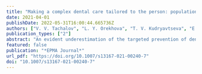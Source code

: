 ```yaml
---
title: "Making a complex dental care tailored to the person: population health in focus of predictive, preventive and personalised (3P) medical approach"
date: 2021-04-01
publishDate: 2022-05-31T16:00:44.665736Z
authors: ["V. V. Tachalov", "L. Y. Orekhova", "T. V. Kudryavtseva", "E. S. Loboda", "M. G. Pachkoriia", "I. V. Berezkina", "O. Golubnitschaja"]
publication_types: ["2"]
abstract: "An evident underestimation of the targeted prevention of dental diseases is strongly supported by alarming epidemiologic statistics globally. For example, epidemiologists demonstrated 100% prevalence of dental caries in the Russian population followed by clinical manifestation of periodontal diseases. Inadequately provided oral health services in populations are caused by multi-factorial deficits including but not limited to low socio-economic status of affected individuals, lack of insurance in sub-populations, insufficient density of dedicated medical units. Another important aspect is the “participatory” medicine based on the active participation of population in maintaining oral health: healthcare will remain insufficient as long as the patient is not motivated and does not feel responsible for their oral health. To this end, nearly half of chronically diseased people do not comply with adequate medical services suffering from severely progressing pathologies. Noteworthy, the prominent risk factors and comorbidities linked to the severe disease course and poor outcomes in COVID-19-infected individuals, such as elderly, diabetes mellitus, hypertension and cardiovascular disease, are frequently associated with significantly altered oral microbiome profiles, systemic inflammatory processes and poor oral health. Suggested pathomechanisms consider potential preferences in the interaction between the viral particles and the host microbiota including oral cavity, the respiratory and gastrointestinal tracts. Since an aspiration of periodontopathic bacteria induces the expression of angiotensin-converting enzyme 2, the receptor for SARS-CoV-2, and production of inflammatory cytokines in the lower respiratory tract, poor oral hygiene and periodontal disease have been proposed as leading to COVID-19 aggravation. Consequently, the issue-dedicated expert recommendations are focused on the optimal oral hygiene as being crucial for improved individual outcomes and reduced morbidity under the COVID-19 pandemic condition. Current study demonstrated that age, gender, socio-economic status, quality of environment and life-style, oral hygiene quality, regularity of dental services requested, level of motivation and responsibility for own health status and corresponding behavioural patterns are the key parameters for the patient stratification considering person-tailored approach in a complex dental care in the population. Consequently, innovative screening programmes and adapted treatment schemes are crucial for the complex person-tailored dental care to improve individual outcomes and healthcare provided to the population."
featured: false
publication: "*EPMA Journal*"
url_pdf: "https://doi.org/10.1007/s13167-021-00240-7"
doi: "10.1007/s13167-021-00240-7"
---
```


